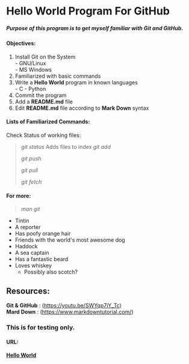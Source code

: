 # Hello World Program For GitHub


##### Purpose of this program is to get myself familiar with Git and GitHub.

#### Objectives:  
01. Install Git on the System  
          - GNU/Linux  
          - MS Windows
02. Familiarized with basic commands
03. Write a **Hello World** program in known languages   
          - C
          - Python
04. Commit the program
05. Add a **README.md** file 
06. Edit **README.md** file according to **Mark Down** syntax

#### Lists of Familiarized Commands:

Check Status of working files:
>_git status_
Adds files to index
>_git add_
>
>_git push_
>
>_git pull_
>
>_git fetch_

#### For more:
>_man git_

* Tintin
 * A reporter
 * Has poofy orange hair
 * Friends with the world's most awesome dog
* Haddock
 * A sea captain
 * Has a fantastic beard
 * Loves whiskey
   * Possibly also scotch?


## Resources:
**Git & GitHub** : (https://youtu.be/SWYqp7iY_Tc)  
**Mard Down**    : (https://www.markdowntutorial.com/)


### This is for testing only.


#### URL:
[**Hello World**](https://github.com/mh1011/hello-world)